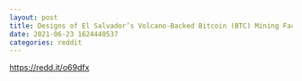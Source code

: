 ```yaml
--- 
layout: post 
title: Designs of El Salvador’s Volcano-Backed Bitcoin (BTC) Mining Facility Revealed – AronBoss 
date: 2021-06-23 1624440537 
categories: reddit 
--- 
```

https://redd.it/o69dfx